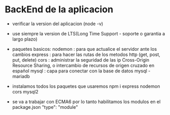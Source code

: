 # BackEnd de la aplicacion
- verificar la version del aplicacion (node -v)
- use siempre la version de LTS(Long Time Support - soporte o garantia a largo plazo)
- paquetes basicos:
    nodemon : para que actualice el servidor ante los cambios
    express : para hacer las rutas de los metodos http (get, post, put, delete)
    cors : administrar la seguridad de las ip Cross-Origin Resource Sharing, o intercambio de recursos de origen cruzado en español
    mysql : capa para conectar con la base de datos mysql - mariadb

- instalamos todos los paquetes que usaremos npm i express nodemon cors mysql2
- se va a trabajar con ECMA6 por lo tanto habilitamos los modulos en el package.json "type": "module"